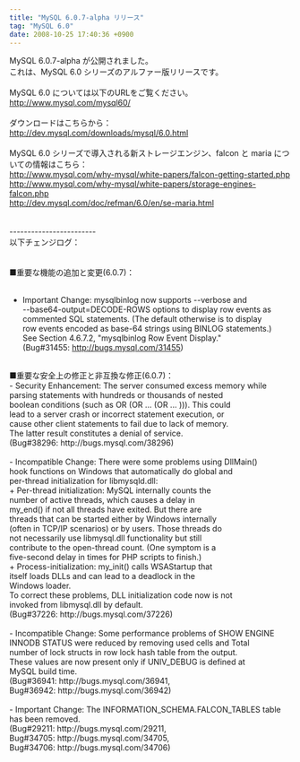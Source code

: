 ```yaml
---
title: "MySQL 6.0.7-alpha リリース"
tag: "MySQL 6.0"
date: 2008-10-25 17:40:36 +0900
---
```


MySQL 6.0.7-alpha が公開されました。<br>
これは、MySQL 6.0 シリーズのアルファー版リリースです。<br>
<br>
MySQL 6.0 については以下のURLをご覧ください。<br>
  http://www.mysql.com/mysql60/<br>
<br>
ダウンロードはこちらから：<br>
  http://dev.mysql.com/downloads/mysql/6.0.html<br>
<br>
MySQL 6.0 シリーズで導入される新ストレージエンジン、falcon と maria についての情報はこちら：<br>
  http://www.mysql.com/why-mysql/white-papers/falcon-getting-started.php<br>
  http://www.mysql.com/why-mysql/white-papers/storage-engines-falcon.php<br>
  http://dev.mysql.com/doc/refman/6.0/en/se-maria.html<br>
<br>
<br>
------------------------<br>
以下チェンジログ：<br>
<br>
<br>
■重要な機能の追加と変更(6.0.7)：<br>
<br>
 - Important Change: mysqlbinlog now supports --verbose and<br>
   --base64-output=DECODE-ROWS options to display row events as<br>
   commented SQL statements.  (The default otherwise is to display<br>
   row events encoded as base-64 strings using BINLOG statements.)<br>
   See Section 4.6.7.2, "mysqlbinlog Row Event Display."<br>
   (Bug#31455: http://bugs.mysql.com/31455)<br>
<br>
■重要な安全上の修正と非互換な修正(6.0.7)：<br>
 - Security Enhancement: The server consumed excess memory while<br>
   parsing statements with hundreds or thousands of nested<br>
   boolean conditions (such as OR (OR ... (OR ... ))).  This could<br>
   lead to a server crash or incorrect statement execution, or<br>
   cause other client statements to fail due to lack of memory.<br>
   The latter result constitutes a denial of service.<br>
   (Bug#38296: http://bugs.mysql.com/38296)<br>
<br>
 - Incompatible Change: There were some problems using DllMain()<br>
   hook functions on Windows that automatically do global and<br>
   per-thread initialization for libmysqld.dll:<br>
      + Per-thread initialization: MySQL internally counts the<br>
        number of active threads, which causes a delay in<br>
        my_end() if not all threads have exited.  But there are<br>
        threads that can be started either by Windows internally<br>
        (often in TCP/IP scenarios) or by users.  Those threads do<br>
        not necessarily use libmysql.dll functionality but still<br>
        contribute to the open-thread count.  (One symptom is a<br>
        five-second delay in times for PHP scripts to finish.)<br>
      + Process-initialization: my_init() calls WSAStartup that<br>
        itself loads DLLs and can lead to a deadlock in the<br>
        Windows loader.<br>
   To correct these problems, DLL initialization code now is not<br>
   invoked from libmysql.dll by default.<br>
   (Bug#37226: http://bugs.mysql.com/37226)<br>
<br>
 - Incompatible Change: Some performance problems of SHOW ENGINE<br>
   INNODB STATUS were reduced by removing used cells and Total<br>
   number of lock structs in row lock hash table from the output.<br>
   These values are now present only if UNIV_DEBUG is defined at<br>
   MySQL build time.<br>
   (Bug#36941: http://bugs.mysql.com/36941,<br>
    Bug#36942: http://bugs.mysql.com/36942)<br>
<br>
 - Important Change: The INFORMATION_SCHEMA.FALCON_TABLES table<br>
   has been removed.<br>
   (Bug#29211: http://bugs.mysql.com/29211,<br>
    Bug#34705: http://bugs.mysql.com/34705,<br>
    Bug#34706: http://bugs.mysql.com/34706)<br>
<br>
<br>
